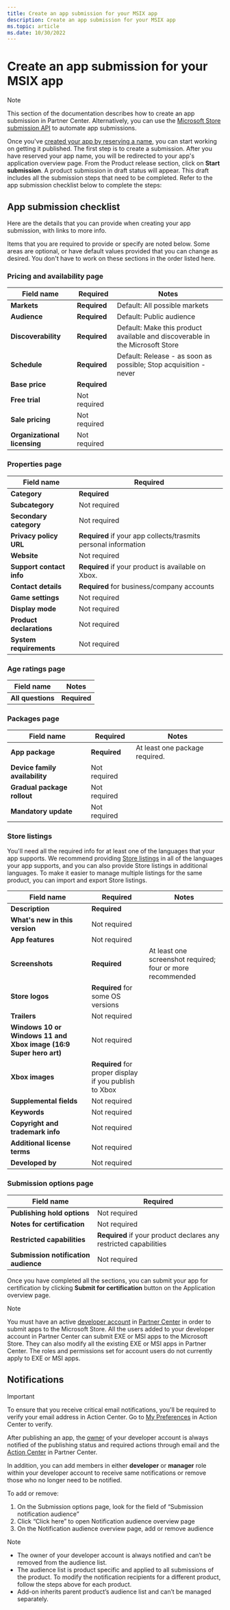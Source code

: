 ```yaml
---
title: Create an app submission for your MSIX app
description: Create an app submission for your MSIX app
ms.topic: article
ms.date: 10/30/2022
---
```


# Create an app submission for your MSIX app

> [!NOTE]
> This section of the documentation describes how to create an app submission in Partner Center. Alternatively, you can use the [Microsoft Store submission API](/windows/uwp/monetize/create-and-manage-submissions-using-windows-store-services) to automate app submissions.

Once you've [created your app by reserving a name](reserve-your-apps-name.md), you can start working on getting it published. The first step is to create a submission. After you have reserved your app name, you will be redirected to your app's application overview page. From the Product release section, click on **Start submission**. A product submission in draft status will appear. This draft includes all the submission steps that need to be completed. Refer to the app submission checklist below to complete the steps:

## App submission checklist

Here are the details that you can provide when creating your app submission, with links to more info.

Items that you are required to provide or specify are noted below. Some areas are optional, or have default values provided that you can change as desired. You don't have to work on these sections in the order listed here.

### Pricing and availability page

| Field name                   | Required     | Notes                |
| ---------------------------- | ------------ |----------------------|
| **Markets**                  | **Required** | Default: All possible markets |
| **Audience**                 | **Required** | Default: Public audience |
| **Discoverability**          | **Required** | Default: Make this product available and discoverable in the Microsoft Store |
| **Schedule**                 | **Required** | Default: Release - as soon as possible; Stop acquisition - never |
| **Base price**               | **Required** |                      |
| **Free trial**               | Not required |                      |
| **Sale pricing**             | Not required |                      |
| **Organizational licensing** | Not required |                      |

### Properties page

| Field name                   | Required     |
| ---------------------------- | ------------ |
| **Category**                 | **Required** |
| **Subcategory**              | Not required |
| **Secondary category**       | Not required |
| **Privacy policy URL**       | **Required** if your app collects/trasmits personal information |  
| **Website**                  | Not required |
| **Support contact info**     | **Required** if your product is available on Xbox. |
| **Contact details**          | **Required** for business/company accounts |
| **Game settings**            | Not required |
| **Display mode**             | Not required |
| **Product declarations**     | Not required |
| **System requirements**      | Not required |

### Age ratings page

| Field name        | Notes        |
| ------------------| ------------ |
| **All questions** | **Required** |

### Packages page

| Field name                     | Required     | Notes                          |
| ------------------------------ | ------------ | ------------------------------ |
| **App package**                | **Required** | At least one package required. |
| **Device family availability** | Not required |                                |
| **Gradual package rollout**    | Not required |                                |
| **Mandatory update**           | Not required |                                |

### Store listings

You'll need all the required info for at least one of the languages that your app supports. We recommend providing [Store listings](./create-app-store-listing.md) in all of the languages your app supports, and you can also provide Store listings in additional languages. To make it easier to manage multiple listings for the same product, you can import and export Store listings.

| Field name                                                        | Required     | Notes                                                      |
| ----------------------------------------------------------------- | ------------ | ---------------------------------------------------------- |
| **Description**                                                   | **Required** |                                                            |
| **What's new in this version**                                    | Not required |                                                            |
| **App features**                                                  | Not required |                                                            |
| **Screenshots**                                                   | **Required** | At least one screenshot required; four or more recommended |
| **Store logos**                                                   | **Required** for some OS versions |                          |
| **Trailers**                                                      | Not required |                                                            |
| **Windows 10 or Windows 11 and Xbox image (16:9 Super hero art)** | Not required |                                                            |
| **Xbox images**                                                   | **Required** for proper display if you publish to Xbox  |     |
| **Supplemental fields**                                           | Not required |                                                            |
| **Keywords**                                                      | Not required |                                                            |
| **Copyright and trademark info**                                  | Not required |                                                            |
| **Additional license terms**                                      | Not required |                                                            |
| **Developed by**                                                  | Not required |                                                            |

### Submission options page

| Field name                           | Required     | 
| ------------------------------------ | ------------ | 
| **Publishing hold options**          | Not required |
| **Notes for certification**          | Not required |
| **Restricted capabilities**          | **Required** if your product declares any restricted capabilities |
| **Submission notification audience** | Not required |

Once you have completed all the sections, you can submit your app for certification by clicking **Submit for certification** button on the Application overview page.

> [!NOTE]
> You must have an active [developer account](https://developer.microsoft.com/store/register) in [Partner Center](https://partner.microsoft.com/dashboard) in order to submit apps to the Microsoft Store. All the users added to your developer account in Partner Center can submit EXE or MSI apps to the Microsoft Store. They can also modify all the existing EXE or MSI apps in Partner Center. The roles and permissions set for account users do not currently apply to EXE or MSI apps.

## Notifications

> [!IMPORTANT]
> To ensure that you receive critical email notifications, you'll be required to verify your email address in Action Center. Go to [My Preferences](https://partner.microsoft.com/dashboard/actioncenter/mypreferences) in Action Center to verify.

After publishing an app, the [owner](../../partner-center/assign-account-level-custom-permissions-to-account-users.md) of your developer account is always notified of the publishing status and required actions through email and the [Action Center](/partner-center/action-center-overview) in Partner Center.

In addition, you can add members in either **developer** or **manager** role within your developer account to receive same notifications or remove those who no longer need to be notified.

To add or remove:

1. On the Submission options page, look for the field of “Submission notification audience”
2. Click “Click here” to open Notification audience overview page
3. On the Notification audience overview page, add or remove audience

> [!NOTE]
>
> - The owner of your developer account is always notified and can’t be removed from the audience list.
> - The audience list is product specific and applied to all submissions of the product. To modify the notification recipients for a different product, follow the steps above for each product.
> - Add-on inherits parent product’s audience list and can’t be managed separately.
